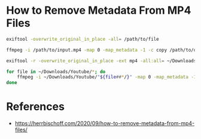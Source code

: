 # How to Remove Metadata From MP4 Files

```sh
exiftool -overwrite_original_in_place -all= /path/to/file
```

```sh
ffmpeg -i /path/to/input.mp4 -map 0 -map_metadata -1 -c copy /path/to/output.mp4
```

```sh
exiftool -r -overwrite_original_in_place -ext mp4 -all:all= ~/Downloads/Youtube

for file in ~/Downloads/Youtube/*; do
	ffmpeg -i ~/Downloads/Youtube/"${file##*/}" -map 0 -map_metadata -1 -c copy ~/Downloads/Metadata/"${file##*/}"
done
```

# References

- https://herrbischoff.com/2020/09/how-to-remove-metadata-from-mp4-files/

